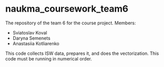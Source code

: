 # naukma_coursework_team6
The repository of the team 6 for the course project. 
Members:
- Sviatoslav Koval 
- Daryna Semenets 
- Anastasiia Kotliarenko 

This code collects ISW data, prepares it, and does the vectorization. 
This code must be running in numerical order.
